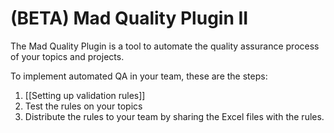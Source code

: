 # (BETA) Mad Quality Plugin II 
The Mad Quality Plugin is a tool to automate the quality assurance process of your topics and projects. 

To implement automated QA in your team, these are the steps: 

1. [[Setting up validation rules]]
2. Test the rules on your topics
3. Distribute the rules to your team by sharing the Excel files with the rules. 


